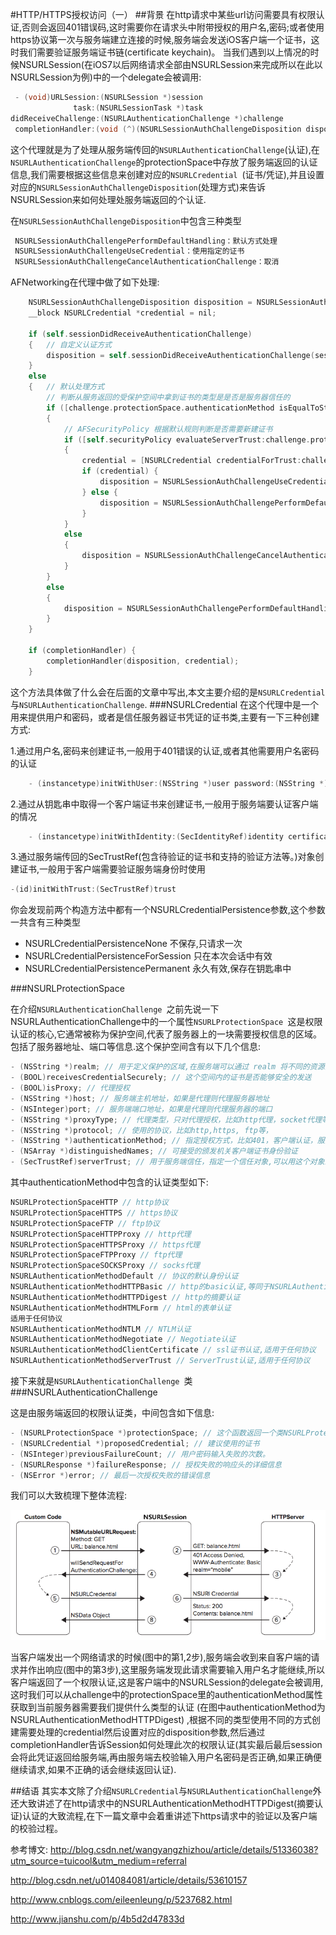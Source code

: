 #HTTP/HTTPS授权访问（一）
##背景
在http请求中某些url访问需要具有权限认证,否则会返回401错误码,这时需要你在请求头中附带授权的用户名,密码;或者使用https协议第一次与服务端建立连接的时候,服务端会发送iOS客户端一个证书，这时我们需要验证服务端证书链(certificate keychain)。
当我们遇到以上情况的时候NSURLSession(在iOS7以后网络请求全部由NSURLSession来完成所以在此以NSURLSession为例)中的一个delegate会被调用:

```objective-c
 - (void)URLSession:(NSURLSession *)session
              task:(NSURLSessionTask *)task
didReceiveChallenge:(NSURLAuthenticationChallenge *)challenge
 completionHandler:(void (^)(NSURLSessionAuthChallengeDisposition disposition, NSURLCredential *credential))completionHandler
```
这个代理就是为了处理从服务端传回的`NSURLAuthenticationChallenge`(认证),在`NSURLAuthenticationChallenge`的protectionSpace中存放了服务端返回的认证信息,我们需要根据这些信息来创建对应的`NSURLCredential `(证书/凭证),并且设置对应的`NSURLSessionAuthChallengeDisposition`(处理方式)来告诉NSURLSession来如何处理处服务端返回的个认证.

在`NSURLSessionAuthChallengeDisposition`中包含三种类型

```objective-c
 NSURLSessionAuthChallengePerformDefaultHandling：默认方式处理
 NSURLSessionAuthChallengeUseCredential：使用指定的证书
 NSURLSessionAuthChallengeCancelAuthenticationChallenge：取消
```

AFNetworking在代理中做了如下处理:

```objective-c
    NSURLSessionAuthChallengeDisposition disposition = NSURLSessionAuthChallengePerformDefaultHandling;
    __block NSURLCredential *credential = nil;

    if (self.sessionDidReceiveAuthenticationChallenge)
    {   // 自定义认证方式
        disposition = self.sessionDidReceiveAuthenticationChallenge(session, challenge, &credential);
    }
    else
    {   // 默认处理方式
        // 判断从服务返回的受保护空间中拿到证书的类型是是否是服务器信任的
        if ([challenge.protectionSpace.authenticationMethod isEqualToString:NSURLAuthenticationMethodServerTrust])
        {
            // AFSecurityPolicy 根据默认规则判断是否需要新建证书
            if ([self.securityPolicy evaluateServerTrust:challenge.protectionSpace.serverTrust forDomain:challenge.protectionSpace.host])
            {
                credential = [NSURLCredential credentialForTrust:challenge.protectionSpace.serverTrust]; // 根据服务器返回的challenge中的protectionSpace中的SecTrustRefwww创建证书
                if (credential) {
                    disposition = NSURLSessionAuthChallengeUseCredential; // 使用创建的证书
                } else {
                    disposition = NSURLSessionAuthChallengePerformDefaultHandling; //使用默认方式
                }
            }
            else
            {
                disposition = NSURLSessionAuthChallengeCancelAuthenticationChallenge;
            }
        }
        else
        {
            disposition = NSURLSessionAuthChallengePerformDefaultHandling;
        }
    }

    if (completionHandler) {
        completionHandler(disposition, credential);
    }
```
这个方法具体做了什么会在后面的文章中写出,本文主要介绍的是`NSURLCredential`与`NSURLAuthenticationChallenge`.
###NSURLCredential
在这个代理中是一个用来提供用户和密码，或者是信任服务器证书凭证的证书类,主要有一下三种创建方式:

1.通过用户名,密码来创建证书,一般用于401错误的认证,或者其他需要用户名密码的认证

```objective-c
	- (instancetype)initWithUser:(NSString *)user password:(NSString *)password persistence:(NSURLCredentialPersistence)persistence;
```

2.通过从钥匙串中取得一个客户端证书来创建证书,一般用于服务端要认证客户端的情况

```objective-c
	- (instancetype)initWithIdentity:(SecIdentityRef)identity certificates:(nullable NSArray *)certArray persistence:(NSURLCredentialPersistence)persistence
```

3.通过服务端传回的SecTrustRef(包含待验证的证书和支持的验证方法等。)对象创建证书,一般用于客户端需要验证服务端身份时使用

```objective-c
-(id)initWithTrust:(SecTrustRef)trust
```

你会发现前两个构造方法中都有一个NSURLCredentialPersistence参数,这个参数一共含有三种类型

-	NSURLCredentialPersistenceNone 不保存,只请求一次
-  NSURLCredentialPersistenceForSession 只在本次会话中有效
-  NSURLCredentialPersistencePermanent 永久有效,保存在钥匙串中

###NSURLProtectionSpace

在介绍`NSURLAuthenticationChallenge `之前先说一下NSURLAuthenticationChallenge中的一个属性`NSURLProtectionSpace `这是权限认证的核心,它通常被称为保护空间,代表了服务器上的一块需要授权信息的区域。包括了服务器地址、端口等信息.这个保护空间含有以下几个信息:
 
```objective-c
- (NSString *)realm; // 用于定义保护的区域,在服务端可以通过 realm 将不同的资源分成不同的域，域的名称即为 realm 的值，每个域可能会有自己的权限鉴别方案。
- (BOOL)receivesCredentialSecurely; // 这个空间内的证书是否能够安全的发送
- (BOOL)isProxy; // 代理授权
- (NSString *)host; // 服务端主机地址，如果是代理则代理服务器地址
- (NSInteger)port; // 服务端端口地址，如果是代理则代理服务器的端口
- (NSString *)proxyType; // 代理类型，只对代理授权，比如http代理，socket代理等。
- (NSString *)protocol; // 使用的协议，比如http,https, ftp等，
- (NSString *)authenticationMethod; // 指定授权方式，比如401，客户端认证，服务端信任，代理等。
- (NSArray *)distinguishedNames; // 可接受的颁发机关客户端证书身份验证
- (SecTrustRef)serverTrust; // 用于服务端信任，指定一个信任对象,可以用这个对象来建立一个凭证。
``` 
其中authenticationMethod中包含的认证类型如下:

```objective-c
NSURLProtectionSpaceHTTP // http协议
NSURLProtectionSpaceHTTPS // https协议
NSURLProtectionSpaceFTP // ftp协议
NSURLProtectionSpaceHTTPProxy // http代理
NSURLProtectionSpaceHTTPSProxy // https代理
NSURLProtectionSpaceFTPProxy // ftp代理
NSURLProtectionSpaceSOCKSProxy // socks代理
NSURLAuthenticationMethodDefault // 协议的默认身份认证
NSURLAuthenticationMethodHTTPBasic // http的basic认证,等同于NSURLAuthenticationMethodDefault
NSURLAuthenticationMethodHTTPDigest // http的摘要认证
NSURLAuthenticationMethodHTMLForm // html的表单认证
适用于任何协议
NSURLAuthenticationMethodNTLM // NTLM认证
NSURLAuthenticationMethodNegotiate // Negotiate认证
NSURLAuthenticationMethodClientCertificate // ssl证书认证,适用于任何协议
NSURLAuthenticationMethodServerTrust // ServerTrust认证,适用于任何协议
```

接下来就是`NSURLAuthenticationChallenge `类
###NSURLAuthenticationChallenge

这是由服务端返回的权限认证类，中间包含如下信息:

```objective-c
- (NSURLProtectionSpace *)protectionSpace; // 这个函数返回一个类NSURLProtectionSpace，类中描述服务器中希望的认证方式以及协议，主机端口号等信息。
- (NSURLCredential *)proposedCredential; // 建议使用的证书
- (NSInteger)previousFailureCount; // 用户密码输入失败的次数。
- (NSURLResponse *)failureResponse; // 授权失败的响应头的详细信息
- (NSError *)error; // 最后一次授权失败的错误信息
```

我们可以大致梳理下整体流程:

![整体流程](整体流程.png)

当客户端发出一个网络请求的时候(图中的第1,2步),服务端会收到来自客户端的请求并作出响应(图中的第3步),这里服务端发现此请求需要输入用户名才能继续,所以客户端返回了一个权限认证,这是客户端中的NSURLSession的delegate会被调用,这时我们可以从challenge中的protectionSpace里的authenticationMethod属性获取到当前服务器需要我们提供什么类型的认证 (在图中authenticationMethod为NSURLAuthenticationMethodHTTPDigest) ,根据不同的类型使用不同的方式创建需要处理的credential然后设置对应的disposition参数,然后通过completionHandler告诉Session如何处理此次的权限认证(其实最后最后session会将此凭证返回给服务端,再由服务端去校验输入用户名密码是否正确,如果正确便继续请求,如果不正确的话会继续返回认证).

##结语
其实本文除了介绍`NSURLCredential`与`NSURLAuthenticationChallenge`外还大致讲述了在http请求中的NSURLAuthenticationMethodHTTPDigest(摘要认证)认证的大致流程,在下一篇文章中会着重讲述下https请求中的验证以及客户端的校验过程。

参考博文:
<http://blog.csdn.net/wangyangzhizhou/article/details/51336038?utm_source=tuicool&utm_medium=referral>

<http://blog.csdn.net/u014084081/article/details/53610157>

<http://www.cnblogs.com/eileenleung/p/5237682.html>

<http://www.jianshu.com/p/4b5d2d47833d>
